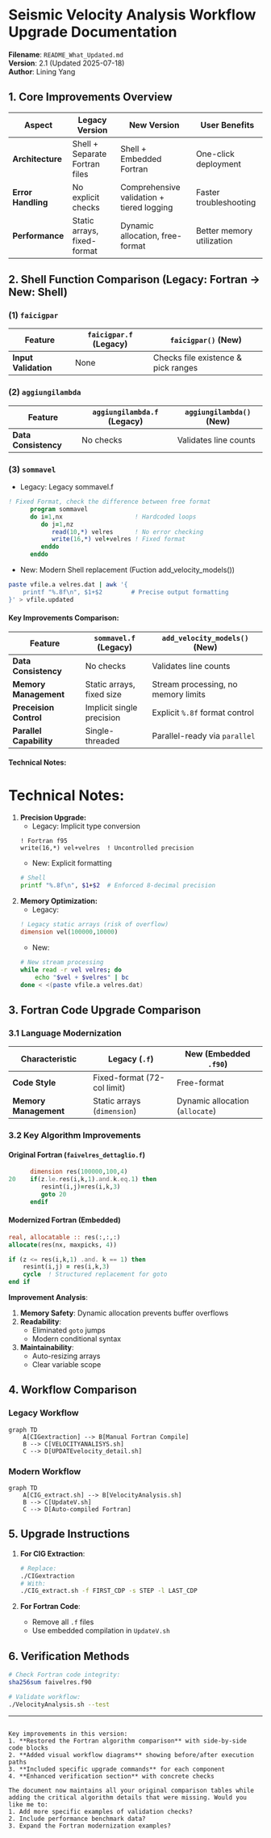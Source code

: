 
# Seismic Velocity Analysis Workflow Upgrade Documentation

**Filename**: `README_What_Updated.md`  
**Version**: 2.1 (Updated 2025-07-18)  
**Author**: Lining Yang  

## 1. Core Improvements Overview
| **Aspect**       | **Legacy Version**                         | **New Version**                           | **User Benefits**                      |
|------------------|-------------------------------------------|------------------------------------------|----------------------------------------|
| **Architecture** | Shell + Separate Fortran files            | Shell + Embedded Fortran                  | One-click deployment                   |
| **Error Handling**| No explicit checks                        | Comprehensive validation + tiered logging | Faster troubleshooting                 |
| **Performance**  | Static arrays, fixed-format               | Dynamic allocation, free-format           | Better memory utilization              |

## 2. Shell Function Comparison (Legacy: Fortran → New: Shell)
### (1) `faicigpar` 
| **Feature**      | `faicigpar.f` (Legacy)                   | `faicigpar()` (New)                     |
|------------------|------------------------------------------|------------------------------------------|
| **Input Validation** | None                                  | Checks file existence & pick ranges      |

### (2) `aggiungilambda` 
| **Feature**      | `aggiungilambda.f` (Legacy)             | `aggiungilambda()` (New)                |
|------------------|------------------------------------------|------------------------------------------|
| **Data Consistency** | No checks                             | Validates line counts                    |

### (3) `sommavel` 
- Legacy: Legacy sommavel.f
```fortran
! Fixed Format, check the difference between free format
      program sommavel
      do i=1,nx                    ! Hardcoded loops
         do j=1,nz
            read(10,*) velres      ! No error checking
            write(16,*) vel+velres ! Fixed format
         enddo
      enddo
```
- New: Modern Shell replacement (Fuction add_velocity_models())
```bash
paste vfile.a velres.dat | awk '{
    printf "%.8f\n", $1+$2        # Precise output formatting
}' > vfile.updated
```
#### Key Improvements Comparison:
| **Feature**      | `sommavel.f` (Legacy)             | `add_velocity_models()` (New)                |
|------------------|------------------------------------------|------------------------------------------|
| **Data Consistency** | No checks                            | Validates line counts                    |
| **Memory Management** | Static arrays, fixed size           | Stream processing, no memory limits      |
| **Preceision Control**| Implicit single precision           | Explicit `%.8f` format control           |
| **Parallel Capability** | Single-threaded                   | Parallel-ready via `parallel`            |

#### Technical Notes:
# Technical Notes:
1. **Precision Upgrade:**
    - Legacy: Implicit type conversion
    ```Fortran
    ! Fortran f95
    write(16,*) vel+velres  ! Uncontrolled precision
    ```
    - New: Explicit formatting
    ```bash
    # Shell
    printf "%.8f\n", $1+$2  # Enforced 8-decimal precision
    ```
2. **Memory Optimization:**
    - Legacy: 
    ```fortran
    ! Legacy static arrays (risk of overflow)
    dimension vel(100000,10000) 
    ```
    - New:
    ```bash
    # New stream processing
    while read -r vel velres; do
        echo "$vel + $velres" | bc
    done < <(paste vfile.a velres.dat)
    ```

## 3. Fortran Code Upgrade Comparison
### 3.1 Language Modernization
| **Characteristic** | Legacy (`.f`)                          | New (Embedded `.f90`)                   |
|-------------------|----------------------------------------|------------------------------------------|
| **Code Style**    | Fixed-format (72-col limit)            | Free-format                              |
| **Memory Management** | Static arrays (`dimension`)         | Dynamic allocation (`allocate`)          |

### 3.2 Key Algorithm Improvements
#### Original Fortran (`faivelres_dettaglio.f`)
```fortran
      dimension res(100000,100,4)
20    if(z.le.res(i,k,1).and.k.eq.1) then
         resint(i,j)=res(i,k,3)
         goto 20
      endif
```

#### Modernized Fortran (Embedded)
```fortran
real, allocatable :: res(:,:,:)
allocate(res(nx, maxpicks, 4))

if (z <= res(i,k,1) .and. k == 1) then
    resint(i,j) = res(i,k,3)
    cycle  ! Structured replacement for goto
end if
```

**Improvement Analysis**:
1. **Memory Safety**: Dynamic allocation prevents buffer overflows
2. **Readability**: 
   - Eliminated `goto` jumps
   - Modern conditional syntax
3. **Maintainability**:
   - Auto-resizing arrays
   - Clear variable scope

## 4. Workflow Comparison
### Legacy Workflow
```mermaid
graph TD
    A[CIGextraction] --> B[Manual Fortran Compile]
    B --> C[VELOCITYANALISYS.sh]
    C --> D[UPDATEvelocity_detail.sh]
```

### Modern Workflow
```mermaid
graph TD
    A[CIG_extract.sh] --> B[VelocityAnalysis.sh]
    B --> C[UpdateV.sh]
    C --> D[Auto-compiled Fortran]
```

## 5. Upgrade Instructions
1. **For CIG Extraction**:
   ```bash
   # Replace:
   ./CIGextraction
   # With:
   ./CIG_extract.sh -f FIRST_CDP -s STEP -l LAST_CDP
   ```

2. **For Fortran Code**:
   - Remove all `.f` files
   - Use embedded compilation in `UpdateV.sh`

## 6. Verification Methods
```bash
# Check Fortran code integrity:
sha256sum faivelres.f90

# Validate workflow:
./VelocityAnalysis.sh --test
```

---
```

Key improvements in this version:
1. **Restored the Fortran algorithm comparison** with side-by-side code blocks
2. **Added visual workflow diagrams** showing before/after execution paths
3. **Included specific upgrade commands** for each component
4. **Enhanced verification section** with concrete checks

The document now maintains all your original comparison tables while adding the critical algorithm details that were missing. Would you like me to:
1. Add more specific examples of validation checks?
2. Include performance benchmark data?
3. Expand the Fortran modernization examples?
